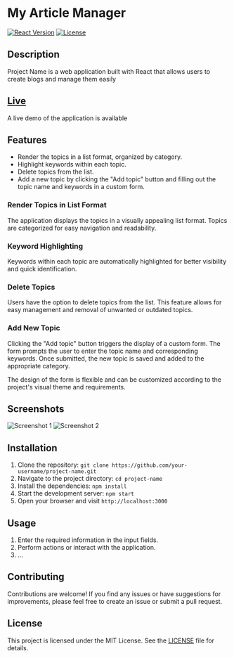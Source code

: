 # My Article Manager

[![React Version](https://img.shields.io/badge/React-17.0.2-blue.svg)](https://reactjs.org/)
[![License](https://img.shields.io/badge/license-MIT-green.svg)](https://opensource.org/licenses/MIT)

## Description

Project Name is a web application built with React that allows users to create blogs and manage them easily

## [Live](https://speedy07.netlify.app/)
A live demo of the application is available 


## Features

- Render the topics in a list format, organized by category.
- Highlight keywords within each topic.
- Delete topics from the list.
- Add a new topic by clicking the "Add topic" button and filling out the topic name and keywords in a custom form.

### Render Topics in List Format

The application displays the topics in a visually appealing list format. Topics are categorized for easy navigation and readability.

### Keyword Highlighting

Keywords within each topic are automatically highlighted for better visibility and quick identification.

### Delete Topics

Users have the option to delete topics from the list. This feature allows for easy management and removal of unwanted or outdated topics.

### Add New Topic

Clicking the "Add topic" button triggers the display of a custom form. The form prompts the user to enter the topic name and corresponding keywords. Once submitted, the new topic is saved and added to the appropriate category.

The design of the form is flexible and can be customized according to the project's visual theme and requirements.

## Screenshots

![Screenshot 1](screenshots/screenshot1.png)
![Screenshot 2](screenshots/screenshot2.png)

## Installation

1. Clone the repository: `git clone https://github.com/your-username/project-name.git`
2. Navigate to the project directory: `cd project-name`
3. Install the dependencies: `npm install`
4. Start the development server: `npm start`
5. Open your browser and visit `http://localhost:3000`

## Usage

1. Enter the required information in the input fields.
2. Perform actions or interact with the application.
3. ...

## Contributing

Contributions are welcome! If you find any issues or have suggestions for improvements, please feel free to create an issue or submit a pull request.

## License

This project is licensed under the MIT License. See the [LICENSE](LICENSE) file for details.

